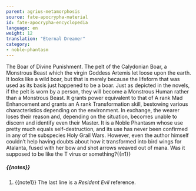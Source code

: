```yaml
---
parent: agrius-metamorphosis
source: fate-apocrypha-material
id: fate-apocrypha-encyclopedia
language: en
weight: 12
translation: "Eternal Dreamer"
category:
- noble-phantasm
---
```


The Boar of Divine Punishment. The pelt of the Calydonian Boar, a Monstrous Beast which the virgin Goddess Artemis let loose upon the earth. It looks like a wild boar, but that is merely because the lifeform that was used as its basis just happened to be a boar. Just as depicted in the novels, if the pelt is worn by a person, they will become a Monstrous Human rather than a Monstrous Beast.
It grants power equivalent to that of A rank Mad Enhancement and grants an A rank Transformation skill, bestowing various characteristics depending on the environment. In exchange, the wearer loses their reason and, depending on the situation, becomes unable to discern and identify even their Master. It is a Noble Phantasm whose use pretty much equals self-destruction, and its use has never been confirmed in any of the subspecies Holy Grail Wars.
However, even the author himself couldn’t help having doubts about how it transformed into bird wings for Atalanta, fused with her bow and shot arrows weaved out of mana. Was it supposed to be like the T virus or something?{{n1}}

##### {{notes}}

1. {{note1}} The last line is a *Resident Evil* reference.
